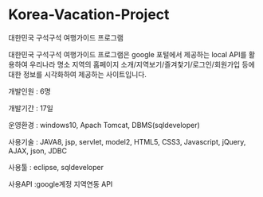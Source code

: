 # Korea-Vacation-Project

대한민국 구석구석 여행가이드 프로그램

대한민국 구석구석 여행가이드 프로그램은 google 포털에서 제공하는 local API를 활용하여 우리나라 명소 지역의 홈페이지 소개/지역보기/즐겨찿기/로그인/회원가입 등에 대한 정보를 시각화하여 제공하는 사이트입니다.

개발인원 : 6명

개발기간 : 17일

운영환경 : windows10, Apach Tomcat, DBMS(sqldeveloper)

사용기술 : JAVA8, jsp, servlet, model2, HTML5, CSS3, Javascript, jQuery, AJAX, json, JDBC

사용툴 : eclipse, sqldeveloper

사용API :google계정 지역연동 API
